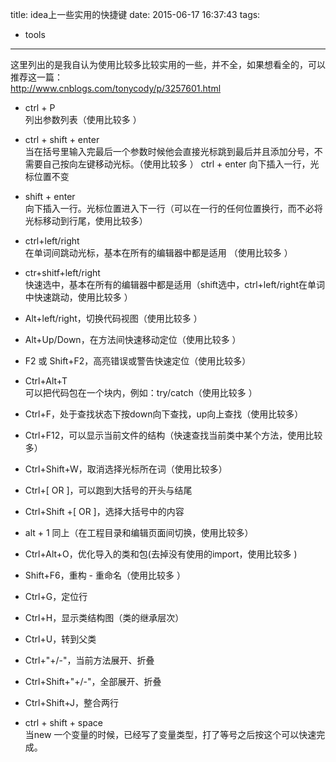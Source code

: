 title: idea上一些实用的快捷键
date: 2015-06-17 16:37:43
tags:
- tools
---
这里列出的是我自认为使用比较多比较实用的一些，并不全，如果想看全的，可以推荐这一篇：    
http://www.cnblogs.com/tonycody/p/3257601.html

- ctrl + P    
列出参数列表（使用比较多 ）

- ctrl + shift + enter    
当在括号里输入完最后一个参数时候他会直接光标跳到最后并且添加分号，不需要自己按向左键移动光标。（使用比较多 ）
ctrl + enter 向下插入一行，光标位置不变

- shift + enter    
向下插入一行。光标位置进入下一行（可以在一行的任何位置换行，而不必将光标移动到行尾，使用比较多）

- ctrl+left/right     
在单词间跳动光标，基本在所有的编辑器中都是适用 （使用比较多 ）

- ctr+shitf+left/right     
快速选中，基本在所有的编辑器中都是适用（shift选中，ctrl+left/right在单词中快速跳动，使用比较多 ）

- Alt+left/right，切换代码视图（使用比较多 ）

- Alt+Up/Down，在方法间快速移动定位（使用比较多 ）

- F2 或 Shift+F2，高亮错误或警告快速定位（使用比较多）

- Ctrl+Alt+T    
可以把代码包在一个块内，例如：try/catch（使用比较多 ）

- Ctrl+F，处于查找状态下按down向下查找，up向上查找（使用比较多）

- Ctrl+F12，可以显示当前文件的结构（快速查找当前类中某个方法，使用比较多）

- Ctrl+Shift+W，取消选择光标所在词（使用比较多）
- Ctrl+[ OR ]，可以跑到大括号的开头与结尾
- Ctrl+Shift +[ OR ]，选择大括号中的内容

- alt + 1 同上（在工程目录和编辑页面间切换，使用比较多）

- Ctrl+Alt+O，优化导入的类和包(去掉没有使用的import，使用比较多 )

- Shift+F6，重构 - 重命名（使用比较多 ）

- Ctrl+G，定位行

- Ctrl+H，显示类结构图（类的继承层次）

- Ctrl+U，转到父类

- Ctrl+"+/-"，当前方法展开、折叠
- Ctrl+Shift+"+/-"，全部展开、折叠

- Ctrl+Shift+J，整合两行

- ctrl + shift + space    
当new 一个变量的时候，已经写了变量类型，打了等号之后按这个可以快速完成。

